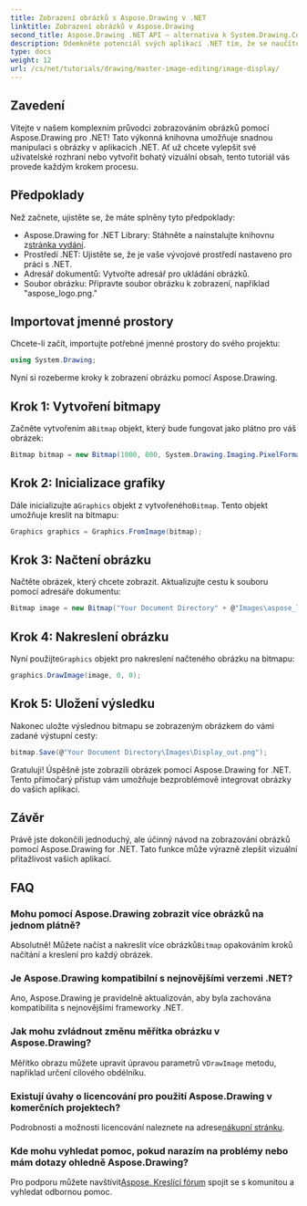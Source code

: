 ```yaml
---
title: Zobrazení obrázků s Aspose.Drawing v .NET
linktitle: Zobrazení obrázků v Aspose.Drawing
second_title: Aspose.Drawing .NET API – alternativa k System.Drawing.Common
description: Odemkněte potenciál svých aplikací .NET tím, že se naučíte, jak snadno zobrazovat obrázky pomocí knihovny Aspose.Drawing. Tento komplexní tutoriál poskytuje jasného průvodce krok za krokem.
type: docs
weight: 12
url: /cs/net/tutorials/drawing/master-image-editing/image-display/
---
```

## Zavedení

Vítejte v našem komplexním průvodci zobrazováním obrázků pomocí Aspose.Drawing pro .NET! Tato výkonná knihovna umožňuje snadnou manipulaci s obrázky v aplikacích .NET. Ať už chcete vylepšit své uživatelské rozhraní nebo vytvořit bohatý vizuální obsah, tento tutoriál vás provede každým krokem procesu.

## Předpoklady

Než začnete, ujistěte se, že máte splněny tyto předpoklady:

-  Aspose.Drawing for .NET Library: Stáhněte a nainstalujte knihovnu z[stránka vydání](https://releases.aspose.com/drawing/net/).
- Prostředí .NET: Ujistěte se, že je vaše vývojové prostředí nastaveno pro práci s .NET.
- Adresář dokumentů: Vytvořte adresář pro ukládání obrázků.
- Soubor obrázku: Připravte soubor obrázku k zobrazení, například "aspose_logo.png."

## Importovat jmenné prostory

Chcete-li začít, importujte potřebné jmenné prostory do svého projektu:

```csharp
using System.Drawing;
```

Nyní si rozeberme kroky k zobrazení obrázku pomocí Aspose.Drawing.

## Krok 1: Vytvoření bitmapy

 Začněte vytvořením a`Bitmap` objekt, který bude fungovat jako plátno pro váš obrázek:

```csharp
Bitmap bitmap = new Bitmap(1000, 800, System.Drawing.Imaging.PixelFormat.Format32bppPArgb);
```

## Krok 2: Inicializace grafiky

 Dále inicializujte a`Graphics` objekt z vytvořeného`Bitmap`. Tento objekt umožňuje kreslit na bitmapu:

```csharp
Graphics graphics = Graphics.FromImage(bitmap);
```

## Krok 3: Načtení obrázku

Načtěte obrázek, který chcete zobrazit. Aktualizujte cestu k souboru pomocí adresáře dokumentu:

```csharp
Bitmap image = new Bitmap("Your Document Directory" + @"Images\aspose_logo.png");
```

## Krok 4: Nakreslení obrázku

 Nyní použijte`Graphics` objekt pro nakreslení načteného obrázku na bitmapu:

```csharp
graphics.DrawImage(image, 0, 0);
```

## Krok 5: Uložení výsledku

Nakonec uložte výslednou bitmapu se zobrazeným obrázkem do vámi zadané výstupní cesty:

```csharp
bitmap.Save(@"Your Document Directory\Images\Display_out.png");
```

Gratuluji! Úspěšně jste zobrazili obrázek pomocí Aspose.Drawing for .NET. Tento přímočarý přístup vám umožňuje bezproblémově integrovat obrázky do vašich aplikací.

## Závěr

Právě jste dokončili jednoduchý, ale účinný návod na zobrazování obrázků pomocí Aspose.Drawing for .NET. Tato funkce může výrazně zlepšit vizuální přitažlivost vašich aplikací.

## FAQ

### Mohu pomocí Aspose.Drawing zobrazit více obrázků na jednom plátně?

 Absolutně! Můžete načíst a nakreslit více obrázků`Bitmap` opakováním kroků načítání a kreslení pro každý obrázek.

### Je Aspose.Drawing kompatibilní s nejnovějšími verzemi .NET?

Ano, Aspose.Drawing je pravidelně aktualizován, aby byla zachována kompatibilita s nejnovějšími frameworky .NET.

### Jak mohu zvládnout změnu měřítka obrázku v Aspose.Drawing?

 Měřítko obrazu můžete upravit úpravou parametrů v`DrawImage` metodu, například určení cílového obdélníku.

### Existují úvahy o licencování pro použití Aspose.Drawing v komerčních projektech?

 Podrobnosti a možnosti licencování naleznete na adrese[nákupní stránku](https://purchase.conholdate.com/buy).

### Kde mohu vyhledat pomoc, pokud narazím na problémy nebo mám dotazy ohledně Aspose.Drawing?

Pro podporu můžete navštívit[Aspose. Kreslící fórum](https://forum.aspose.com/c/diagram/17) spojit se s komunitou a vyhledat odbornou pomoc.